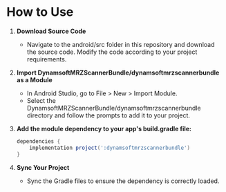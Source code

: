 # How to Use

1. **Download Source Code**

   - Navigate to the android/src folder in this repository and download the source code. Modify the code according to your project requirements.

2. **Import DynamsoftMRZScannerBundle/dynamsoftmrzscannerbundle as a Module**

   - In Android Studio, go to File > New > Import Module.
   - Select the DynamsoftMRZScannerBundle/dynamsoftmrzscannerbundle directory and follow the prompts to add it to your project.

3. **Add the module dependency to your app's build.gradle file:**

   ```groovy
   dependencies {
       implementation project(':dynamsoftmrzscannerbundle')
   }
   ```

4. **Sync Your Project**

   - Sync the Gradle files to ensure the dependency is correctly loaded.
